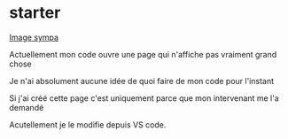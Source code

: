 # starter


[Image sympa](http://www.onlinetri.com/sites/velofitting/graphics/images/1396430211.jpg)


Actuellement mon code ouvre une page qui n'affiche pas vraiment grand chose

Je n'ai absolument aucune idée de quoi faire de mon code pour l'instant

Si j'ai créé cette page c'est uniquement parce que mon intervenant me l'a demandé

Acutellement je le modifie depuis VS code.

